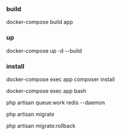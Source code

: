 ### build
docker-compose build app

### up
docker-compose up -d --build

### install
docker-compose exec app composer install

docker-compose exec app bash

php artisan queue:work redis --daemon

php artisan migrate

php artisan migrate:rollback
